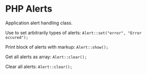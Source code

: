# PHP Alerts

Application alert handling class.

Use to set arbitrarily types of alerts:
```Alert::set("error", "Error occured");```


Print block of alerts with markup:
```Alert::show();```


Get all alerts as array:
```Alert::clear();```


Clear all alerts:
```Alert::clear();```